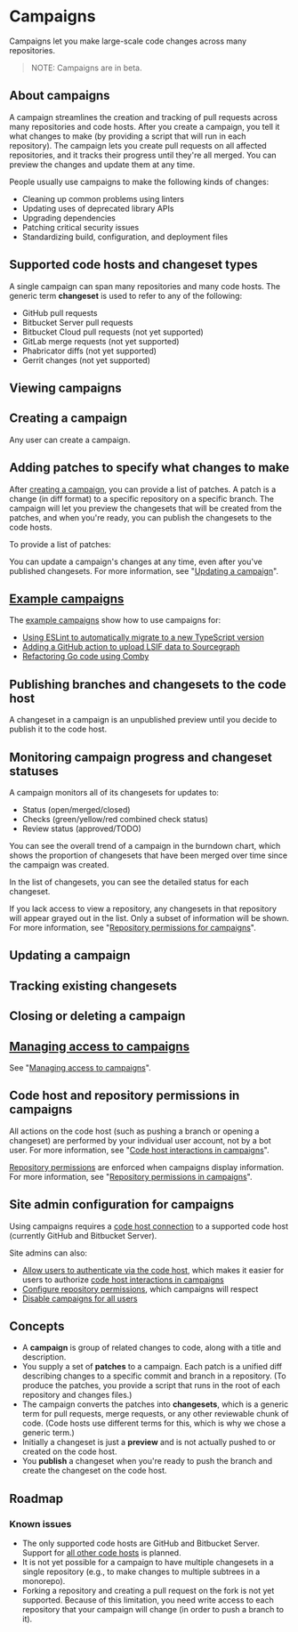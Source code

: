 # Campaigns

Campaigns let you make large-scale code changes across many repositories.

> NOTE: Campaigns are in beta.

## About campaigns

A campaign streamlines the creation and tracking of pull requests across many repositories and code hosts. After you create a campaign, you tell it what changes to make (by providing a script that will run in each repository). The campaign lets you create pull requests on all affected repositories, and it tracks their progress until they're all merged. You can preview the changes and update them at any time.

People usually use campaigns to make the following kinds of changes:

- Cleaning up common problems using linters
- Updating uses of deprecated library APIs
- Upgrading dependencies
- Patching critical security issues
- Standardizing build, configuration, and deployment files

<!-- TODO(sqs): link to about site for "why use campaigns?"

Why use campaigns?

With campaigns, making large-scale changes becomes:

- Simpler: Just provide a script and select the repositories.
- Easier to follow through on: You can track the progress of all pull requests, including checks and review statuses, to see where to help out and to confirm when everything's merged.
- Less scary: You can preview everything, roll out changes gradually, and update all changes even after creation.
- Collaborative: Other people can see all the changes, including those still in preview, in one place.

-->

## Supported code hosts and changeset types

A single campaign can span many repositories and many code hosts. The generic term **changeset** is used to refer to any of the following:

- GitHub pull requests
- Bitbucket Server pull requests
- Bitbucket Cloud pull requests (not yet supported)
- GitLab merge requests (not yet supported)
- Phabricator diffs (not yet supported)
- Gerrit changes (not yet supported)

<!-- TODO(sqs): Add video here, similar to https://www.youtube.com/aqcCrqRB17w (which will need to be updated for the new campaign flow). -->

## Viewing campaigns

<!-- TODO(sqs): This section is rough/incomplete/outline-only. -->

## Creating a campaign

<!-- TODO(sqs): This section is rough/incomplete/outline-only. -->

Any user can create a campaign.

## Adding patches to specify what changes to make

<!-- TODO(sqs): This section is rough/incomplete/outline-only. -->

After [creating a campaign](#creating-a-campaign), you can provide a list of patches. A patch is a change (in diff format) to a specific repository on a specific branch. The campaign will let you preview the changesets that will be created from the patches, and when you're ready, you can publish the changesets to the code hosts.

To provide a list of patches: <!-- TODO!(sqs) -->

You can update a campaign's changes at any time, even after you've published changesets. For more information, see "[Updating a campaign](#updating-a-campaign)".

## [Example campaigns](examples/index.md)

The [example campaigns](examples/index.md) show how to use campaigns for:

* [Using ESLint to automatically migrate to a new TypeScript version](examples/eslint_typescript_version.md)
* [Adding a GitHub action to upload LSIF data to Sourcegraph](examples/lsif_action.md)
* [Refactoring Go code using Comby](examples/refactor_go_comby.md)

## Publishing branches and changesets to the code host

<!-- TODO(sqs): This section is rough/incomplete/outline-only. -->

A changeset in a campaign is an unpublished preview until you decide to publish it to the code host.

## Monitoring campaign progress and changeset statuses

<!-- TODO(sqs): This section is rough/incomplete/outline-only. -->

A campaign monitors all of its changesets for updates to:

- Status (open/merged/closed)
- Checks (green/yellow/red combined check status)
- Review status (approved/TODO)

You can see the overall trend of a campaign in the burndown chart, which shows the proportion of changesets that have been merged over time since the campaign was created.

<!-- TODO(sqs): screenshot -->

In the list of changesets, you can see the detailed status for each changeset.

<!-- TODO(sqs): screenshot -->

If you lack access to view a repository, any changesets in that repository will appear grayed out in the list. Only a subset of information will be shown. For more information, see "[Repository permissions for campaigns](managing_access.md#repository-permissions-for-campaigns)".

## Updating a campaign

<!-- TODO(sqs): This section is rough/incomplete/outline-only. -->

## Tracking existing changesets

<!-- TODO(sqs): This section is rough/incomplete/outline-only. -->

## Closing or deleting a campaign

<!-- TODO(sqs): This section is rough/incomplete/outline-only. -->

## [Managing access to campaigns](managing_access.md)

See "[Managing access to campaigns](managing_access.md)".

## Code host and repository permissions in campaigns

All actions on the code host (such as pushing a branch or opening a changeset) are performed by your individual user account, not by a bot user. For more information, see "[Code host interactions in campaigns](managing_access.md#code-host-interactions-in-campaigns)".

[Repository permissions](../../admin/repo/permission.md) are enforced when campaigns display information. For more information, see "[Repository permissions in campaigns](managing_access.md#repository-permissions-for-campaigns)".

## Site admin configuration for campaigns

Using campaigns requires a [code host connection](../../admin/external_service/index.md) to a supported code host (currently GitHub and Bitbucket Server).

Site admins can also:

- [Allow users to authenticate via the code host](../../admin/auth/index.md#github), which makes it easier for users to authorize [code host interactions in campaigns](managing_access.md#code-host-interactions-in-campaigns)
- [Configure repository permissions](../../admin/repo/permission.md), which campaigns will respect
- [Disable campaigns for all users](managing_access.md#disabling-campaigns-for-all-users)

## Concepts

- A **campaign** is group of related changes to code, along with a title and description.
- You supply a set of **patches** to a campaign. Each patch is a unified diff describing changes to a specific commit and branch in a repository. (To produce the patches, you provide a script that runs in the root of each repository and changes files.)
- The campaign converts the patches into **changesets**, which is a generic term for pull requests, merge requests, or any other reviewable chunk of code. (Code hosts use different terms for this, which is why we chose a generic term.)
- Initially a changeset is just a **preview** and is not actually pushed to or created on the code host.
- You **publish** a changeset when you're ready to push the branch and create the changeset on the code host.

## Roadmap

<!-- TODO(sqs): This section is rough/incomplete/outline-only. -->

### Known issues

<!-- TODO(sqs): This section is rough/incomplete/outline-only. -->

- The only supported code hosts are GitHub and Bitbucket Server. Support for [all other code hosts](../../admin/external_service/index.md) is planned.
- It is not yet possible for a campaign to have multiple changesets in a single repository (e.g., to make changes to multiple subtrees in a monorepo).
- Forking a repository and creating a pull request on the fork is not yet supported. Because of this limitation, you need write access to each repository that your campaign will change (in order to push a branch to it).
